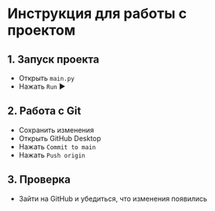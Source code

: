 # Инструкция для работы с проектом

## 1. Запуск проекта

- Открыть `main.py`
- Нажать `Run` ▶️

## 2. Работа с Git

- Сохранить изменения
- Открыть GitHub Desktop
- Нажать `Commit to main`
- Нажать `Push origin`

## 3. Проверка

- Зайти на GitHub и убедиться, что изменения появились
